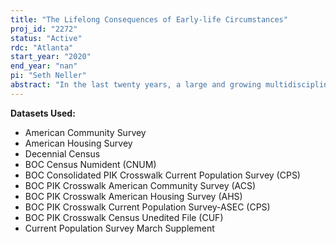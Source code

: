 ```yaml
---
title: "The Lifelong Consequences of Early-life Circumstances"
proj_id: "2272"
status: "Active"
rdc: "Atlanta"
start_year: "2020"
end_year: "nan"
pi: "Seth Neller"
abstract: "In the last twenty years, a large and growing multidisciplinary body of literature has established that the conditions to which a child is exposed in early life and even in utero have immediate and often lifelong consequences (Almond et al, 2017). Despite the rapid progress of this literature, several major questions about human capital development remain unanswered (Currie & Almond, 2011). Perhaps most importantly: can economic and health interventions mitigate the damages from harmful early-life shocks? This project attempts to answer this question by examining long-term outcomes of children whose families were exposed to one of three early-life shocks in the early- or mid-20th Century. The three shocks affect children's health, healthcare access, and finally the interaction between wealth and environmental hazards. To evaluate their impacts, we will utilize records from the Decennial Censuses, the American Community Survey, the Current Population Survey, the American Housing Survey, and the Social Security NUMIDENT database. The Census products provide outcome and control variables, while the Social Security files provide detailed information on date and place of birth, which is used to identify treated individuals. The estimation strategy is a difference-in-differences approach, and the resulting analyses will show when early-life shocks matter most and how they potentially interact."
---
```


**Datasets Used:**

  - American Community Survey 
  - American Housing Survey 
  - Decennial Census 
  - BOC Census Numident (CNUM) 
  - BOC Consolidated PIK Crosswalk Current Population Survey (CPS) 
  - BOC PIK Crosswalk American Community Survey (ACS) 
  - BOC PIK Crosswalk American Housing Survey (AHS) 
  - BOC PIK Crosswalk Current Population Survey-ASEC (CPS) 
  - BOC PIK Crosswalk Census Unedited File (CUF) 
  - Current Population Survey March Supplement 

